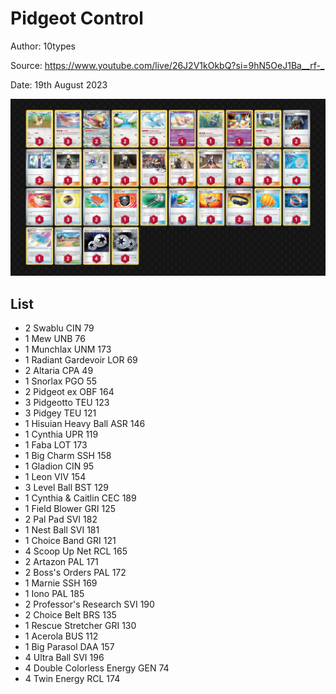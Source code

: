 # Pidgeot Control

Author: 10types

Source: <https://www.youtube.com/live/26J2V1kOkbQ?si=9hN5OeJ1Ba__rf-_>

Date: 19th August 2023

![decklist](../../images/OBF/Pidgeot%20Control/1-%20Pidgeot%20Control.png)

## List

* 2 Swablu CIN 79
* 1 Mew UNB 76
* 1 Munchlax UNM 173
* 1 Radiant Gardevoir LOR 69
* 2 Altaria CPA 49
* 1 Snorlax PGO 55
* 2 Pidgeot ex OBF 164
* 3 Pidgeotto TEU 123
* 3 Pidgey TEU 121
* 1 Hisuian Heavy Ball ASR 146
* 1 Cynthia UPR 119
* 1 Faba LOT 173
* 1 Big Charm SSH 158
* 1 Gladion CIN 95
* 1 Leon VIV 154
* 3 Level Ball BST 129
* 1 Cynthia & Caitlin CEC 189
* 1 Field Blower GRI 125
* 2 Pal Pad SVI 182
* 1 Nest Ball SVI 181
* 1 Choice Band GRI 121
* 4 Scoop Up Net RCL 165
* 2 Artazon PAL 171
* 2 Boss's Orders PAL 172
* 1 Marnie SSH 169
* 1 Iono PAL 185
* 2 Professor's Research SVI 190
* 2 Choice Belt BRS 135
* 1 Rescue Stretcher GRI 130
* 1 Acerola BUS 112
* 1 Big Parasol DAA 157
* 4 Ultra Ball SVI 196
* 4 Double Colorless Energy GEN 74
* 4 Twin Energy RCL 174
